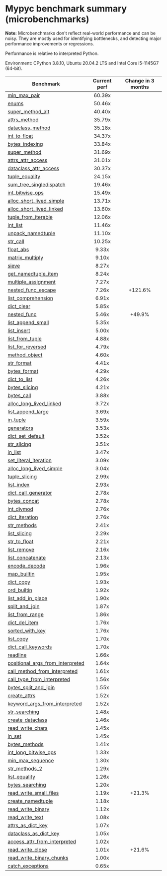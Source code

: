 # Mypyc benchmark summary (microbenchmarks)

**Note:** Microbenchmarks don't reflect real-world performance and can be noisy.
           They are mostly used for identifying bottlenecks, and detecting major performance
           improvements or regressions.

Performance is relative to interpreted Python.

Environment: CPython 3.8.10, Ubuntu 20.04.2 LTS and Intel Core i5-1145G7 (64-bit).

| Benchmark | Current perf | Change in 3 months |
| --- | :---: | :---: |
| [min_max_pair](benchmarks/min_max_pair.md) | 60.39x |  |
| [enums](benchmarks/enums.md) | 50.46x |  |
| [super_method_alt](benchmarks/super_method_alt.md) | 40.40x |  |
| [attrs_method](benchmarks/attrs_method.md) | 35.79x |  |
| [dataclass_method](benchmarks/dataclass_method.md) | 35.18x |  |
| [int_to_float](benchmarks/int_to_float.md) | 34.37x |  |
| [bytes_indexing](benchmarks/bytes_indexing.md) | 33.84x |  |
| [super_method](benchmarks/super_method.md) | 31.69x |  |
| [attrs_attr_access](benchmarks/attrs_attr_access.md) | 31.01x |  |
| [dataclass_attr_access](benchmarks/dataclass_attr_access.md) | 30.37x |  |
| [tuple_equality](benchmarks/tuple_equality.md) | 24.15x |  |
| [sum_tree_singledispatch](benchmarks/sum_tree_singledispatch.md) | 19.46x |  |
| [int_bitwise_ops](benchmarks/int_bitwise_ops.md) | 15.49x |  |
| [alloc_short_lived_simple](benchmarks/alloc_short_lived_simple.md) | 13.71x |  |
| [alloc_short_lived_linked](benchmarks/alloc_short_lived_linked.md) | 13.60x |  |
| [tuple_from_iterable](benchmarks/tuple_from_iterable.md) | 12.06x |  |
| [int_list](benchmarks/int_list.md) | 11.46x |  |
| [unpack_namedtuple](benchmarks/unpack_namedtuple.md) | 11.10x |  |
| [str_call](benchmarks/str_call.md) | 10.25x |  |
| [float_abs](benchmarks/float_abs.md) | 9.33x |  |
| [matrix_multiply](benchmarks/matrix_multiply.md) | 9.10x |  |
| [sieve](benchmarks/sieve.md) | 8.27x |  |
| [get_namedtuple_item](benchmarks/get_namedtuple_item.md) | 8.24x |  |
| [multiple_assignment](benchmarks/multiple_assignment.md) | 7.27x |  |
| [nested_func_escape](benchmarks/nested_func_escape.md) | 7.26x | +121.6% |
| [list_comprehension](benchmarks/list_comprehension.md) | 6.91x |  |
| [dict_clear](benchmarks/dict_clear.md) | 5.85x |  |
| [nested_func](benchmarks/nested_func.md) | 5.46x | +49.9% |
| [list_append_small](benchmarks/list_append_small.md) | 5.35x |  |
| [list_insert](benchmarks/list_insert.md) | 5.00x |  |
| [list_from_tuple](benchmarks/list_from_tuple.md) | 4.88x |  |
| [list_for_reversed](benchmarks/list_for_reversed.md) | 4.79x |  |
| [method_object](benchmarks/method_object.md) | 4.60x |  |
| [str_format](benchmarks/str_format.md) | 4.41x |  |
| [bytes_format](benchmarks/bytes_format.md) | 4.29x |  |
| [dict_to_list](benchmarks/dict_to_list.md) | 4.26x |  |
| [bytes_slicing](benchmarks/bytes_slicing.md) | 4.21x |  |
| [bytes_call](benchmarks/bytes_call.md) | 3.88x |  |
| [alloc_long_lived_linked](benchmarks/alloc_long_lived_linked.md) | 3.72x |  |
| [list_append_large](benchmarks/list_append_large.md) | 3.69x |  |
| [in_tuple](benchmarks/in_tuple.md) | 3.59x |  |
| [generators](benchmarks/generators.md) | 3.53x |  |
| [dict_set_default](benchmarks/dict_set_default.md) | 3.52x |  |
| [str_slicing](benchmarks/str_slicing.md) | 3.51x |  |
| [in_list](benchmarks/in_list.md) | 3.47x |  |
| [set_literal_iteration](benchmarks/set_literal_iteration.md) | 3.09x |  |
| [alloc_long_lived_simple](benchmarks/alloc_long_lived_simple.md) | 3.04x |  |
| [tuple_slicing](benchmarks/tuple_slicing.md) | 2.99x |  |
| [list_index](benchmarks/list_index.md) | 2.93x |  |
| [dict_call_generator](benchmarks/dict_call_generator.md) | 2.78x |  |
| [bytes_concat](benchmarks/bytes_concat.md) | 2.78x |  |
| [int_divmod](benchmarks/int_divmod.md) | 2.76x |  |
| [dict_iteration](benchmarks/dict_iteration.md) | 2.76x |  |
| [str_methods](benchmarks/str_methods.md) | 2.41x |  |
| [list_slicing](benchmarks/list_slicing.md) | 2.29x |  |
| [str_to_float](benchmarks/str_to_float.md) | 2.21x |  |
| [list_remove](benchmarks/list_remove.md) | 2.16x |  |
| [list_concatenate](benchmarks/list_concatenate.md) | 2.13x |  |
| [encode_decode](benchmarks/encode_decode.md) | 1.96x |  |
| [map_builtin](benchmarks/map_builtin.md) | 1.95x |  |
| [dict_copy](benchmarks/dict_copy.md) | 1.93x |  |
| [ord_builtin](benchmarks/ord_builtin.md) | 1.92x |  |
| [list_add_in_place](benchmarks/list_add_in_place.md) | 1.90x |  |
| [split_and_join](benchmarks/split_and_join.md) | 1.87x |  |
| [list_from_range](benchmarks/list_from_range.md) | 1.86x |  |
| [dict_del_item](benchmarks/dict_del_item.md) | 1.76x |  |
| [sorted_with_key](benchmarks/sorted_with_key.md) | 1.76x |  |
| [list_copy](benchmarks/list_copy.md) | 1.70x |  |
| [dict_call_keywords](benchmarks/dict_call_keywords.md) | 1.70x |  |
| [readline](benchmarks/readline.md) | 1.66x |  |
| [positional_args_from_interpreted](benchmarks/positional_args_from_interpreted.md) | 1.64x |  |
| [call_method_from_interpreted](benchmarks/call_method_from_interpreted.md) | 1.61x |  |
| [call_type_from_interpreted](benchmarks/call_type_from_interpreted.md) | 1.56x |  |
| [bytes_split_and_join](benchmarks/bytes_split_and_join.md) | 1.55x |  |
| [create_attrs](benchmarks/create_attrs.md) | 1.52x |  |
| [keyword_args_from_interpreted](benchmarks/keyword_args_from_interpreted.md) | 1.52x |  |
| [str_searching](benchmarks/str_searching.md) | 1.48x |  |
| [create_dataclass](benchmarks/create_dataclass.md) | 1.46x |  |
| [read_write_chars](benchmarks/read_write_chars.md) | 1.45x |  |
| [in_set](benchmarks/in_set.md) | 1.45x |  |
| [bytes_methods](benchmarks/bytes_methods.md) | 1.41x |  |
| [int_long_bitwise_ops](benchmarks/int_long_bitwise_ops.md) | 1.33x |  |
| [min_max_sequence](benchmarks/min_max_sequence.md) | 1.30x |  |
| [str_methods_2](benchmarks/str_methods_2.md) | 1.29x |  |
| [list_equality](benchmarks/list_equality.md) | 1.26x |  |
| [bytes_searching](benchmarks/bytes_searching.md) | 1.20x |  |
| [read_write_small_files](benchmarks/read_write_small_files.md) | 1.19x | +21.3% |
| [create_namedtuple](benchmarks/create_namedtuple.md) | 1.18x |  |
| [read_write_binary](benchmarks/read_write_binary.md) | 1.12x |  |
| [read_write_text](benchmarks/read_write_text.md) | 1.08x |  |
| [attrs_as_dict_key](benchmarks/attrs_as_dict_key.md) | 1.07x |  |
| [dataclass_as_dict_key](benchmarks/dataclass_as_dict_key.md) | 1.05x |  |
| [access_attr_from_interpreted](benchmarks/access_attr_from_interpreted.md) | 1.02x |  |
| [read_write_close](benchmarks/read_write_close.md) | 1.01x | +21.6% |
| [read_write_binary_chunks](benchmarks/read_write_binary_chunks.md) | 1.00x |  |
| [catch_exceptions](benchmarks/catch_exceptions.md) | 0.65x |  |
